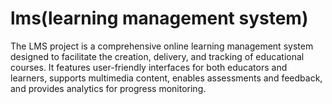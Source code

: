 # lms(learning management system)

The LMS project is a comprehensive online learning management system designed to facilitate the creation, delivery, and tracking of educational courses. It features user-friendly interfaces for both educators and learners, supports multimedia content, enables assessments and feedback, and provides analytics for progress monitoring.
